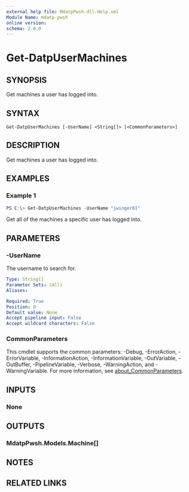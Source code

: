 ```yaml
---
external help file: MdatpPwsh.dll-Help.xml
Module Name: mdatp-pwsh
online version:
schema: 2.0.0
---
```


# Get-DatpUserMachines

## SYNOPSIS
Get machines a user has logged into.

## SYNTAX

```
Get-DatpUserMachines [-UserName] <String[]> [<CommonParameters>]
```

## DESCRIPTION
Get machines a user has logged into.

## EXAMPLES

### Example 1
```powershell
PS C:\> Get-DatpUserMachines -UserName "jwinger01"
```

Get all of the machines a specific user has logged into.

## PARAMETERS

### -UserName
The username to search for.

```yaml
Type: String[]
Parameter Sets: (All)
Aliases:

Required: True
Position: 0
Default value: None
Accept pipeline input: False
Accept wildcard characters: False
```

### CommonParameters
This cmdlet supports the common parameters: -Debug, -ErrorAction, -ErrorVariable, -InformationAction, -InformationVariable, -OutVariable, -OutBuffer, -PipelineVariable, -Verbose, -WarningAction, and -WarningVariable. For more information, see [about_CommonParameters](http://go.microsoft.com/fwlink/?LinkID=113216).

## INPUTS

### None

## OUTPUTS

### MdatpPwsh.Models.Machine[]

## NOTES

## RELATED LINKS
